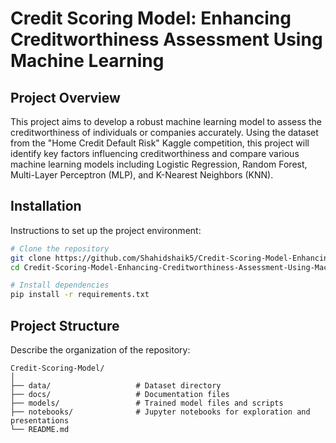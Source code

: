 # Credit Scoring Model: Enhancing Creditworthiness Assessment Using Machine Learning

## Project Overview
This project aims to develop a robust machine learning model to assess the creditworthiness of individuals or companies accurately. Using the dataset from the "Home Credit Default Risk" Kaggle competition, this project will identify key factors influencing creditworthiness and compare various machine learning models including Logistic Regression, Random Forest, Multi-Layer Perceptron (MLP), and K-Nearest Neighbors (KNN).

## Installation
Instructions to set up the project environment:

```bash
# Clone the repository
git clone https://github.com/Shahidshaik5/Credit-Scoring-Model-Enhancing-Creditworthiness-Assessment-Using-Machine-Learning.git
cd Credit-Scoring-Model-Enhancing-Creditworthiness-Assessment-Using-Machine-Learning

# Install dependencies
pip install -r requirements.txt
```

## Project Structure
Describe the organization of the repository:

```
Credit-Scoring-Model/
│
├── data/                   # Dataset directory
├── docs/                   # Documentation files
├── models/                 # Trained model files and scripts
├── notebooks/              # Jupyter notebooks for exploration and presentations
└── README.md
```
